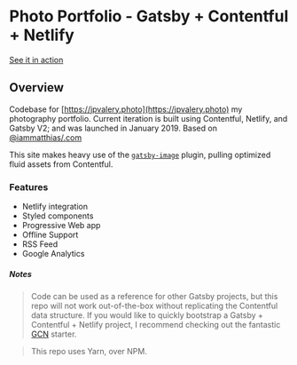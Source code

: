 # Photo Portfolio - Gatsby + Contentful + Netlify

[See it in action](https://jpvalery.photo)

## Overview

Codebase for [https://jpvalery.photo](https://jpvalery.photo) my photography portfolio.
Current iteration is built using Contentful, Netlify, and Gatsby V2; and was launched in January 2019. Based on [@iammatthias/.com](https://github.com/iammatthias/.com)

This site makes heavy use of the [`gatsby-image`](https://next.gatsbyjs.org/packages/gatsby-image/) plugin, pulling optimized fluid assets from Contentful.

### Features

- Netlify integration
- Styled components
- Progressive Web app
- Offline Support
- RSS Feed
- Google Analytics

##### Notes

> Code can be used as a reference for other Gatsby projects, but this repo will not work out-of-the-box without replicating the Contentful data structure. If you would like to quickly bootstrap a Gatsby + Contentful + Netlify project, I recommend checking out the fantastic [GCN](https://github.com/ryanwiemer/gatsby-starter-gcn) starter.

> This repo uses Yarn, over NPM.
